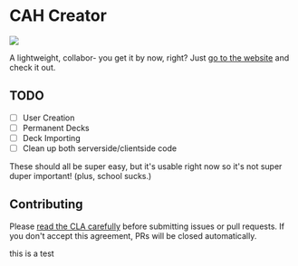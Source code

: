 # CAH Creator

![](https://i.imgur.com/kRdBaPx.png)

A lightweight, collabor- you get it by now, right? Just [go to the website](http://cahcreator.com) and check it out.

## TODO

- [ ] User Creation
- [ ] Permanent Decks
- [ ] Deck Importing
- [ ] Clean up both serverside/clientside code

These should all be super easy, but it's usable right now so it's not super duper important! (plus, school sucks.)

## Contributing

Please [read the CLA carefully](https://www.clahub.com/agreements/tjhorner/cah-creator) before submitting issues or pull requests. If you don't accept this agreement, PRs will be closed automatically.


this is a test
